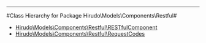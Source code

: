 - - -

#Class Hierarchy for Package Hirudo\Models\Components\Restful#<ul>
<li><a href="https://github.com/JeyDotC/Hirudo-docs/blob/master/hirudo/models/components/restful/RESTfulComponent.md">Hirudo\Models\Components\Restful\RESTfulComponent</a></li>
<li><a href="https://github.com/JeyDotC/Hirudo-docs/blob/master/hirudo/models/components/restful/RequestCodes.md">Hirudo\Models\Components\Restful\RequestCodes</a></li>
</ul>
